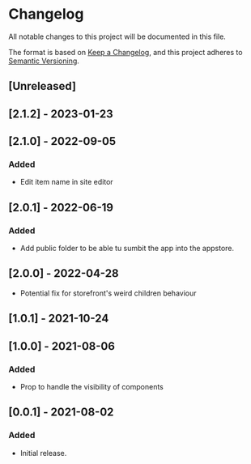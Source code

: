 # Changelog

All notable changes to this project will be documented in this file.

The format is based on [Keep a Changelog](https://keepachangelog.com/en/1.0.0/),
and this project adheres to [Semantic Versioning](https://semver.org/spec/v2.0.0.html).

## [Unreleased]

## [2.1.2] - 2023-01-23

## [2.1.0] - 2022-09-05

### Added

- Edit item name in site editor

## [2.0.1] - 2022-06-19

### Added

- Add public folder to be able tu sumbit the app into the appstore.

## [2.0.0] - 2022-04-28

- Potential fix for storefront's weird children behaviour

## [1.0.1] - 2021-10-24

## [1.0.0] - 2021-08-06

### Added

- Prop to handle the visibility of components

## [0.0.1] - 2021-08-02

### Added

- Initial release.
